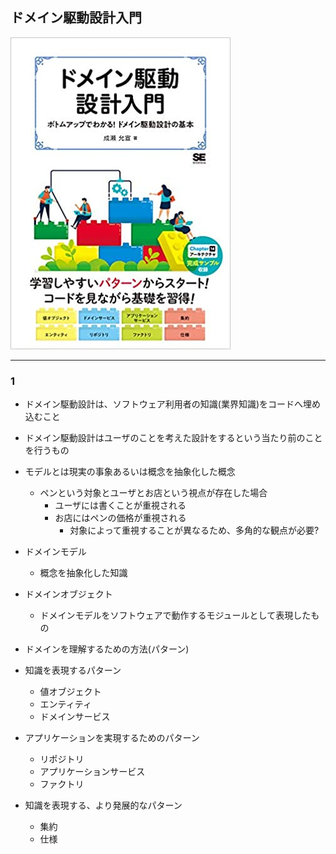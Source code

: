 ## ドメイン駆動設計入門

![ddd](../images/ddd.jpg)

---
### 1
- ドメイン駆動設計は、ソフトウェア利用者の知識(業界知識)をコードへ埋め込むこと

- ドメイン駆動設計はユーザのことを考えた設計をするという当たり前のことを行うもの

- モデルとは現実の事象あるいは概念を抽象化した概念
    - ペンという対象とユーザとお店という視点が存在した場合
        - ユーザには書くことが重視される
        - お店にはペンの価格が重視される
            - 対象によって重視することが異なるため、多角的な観点が必要?
            
 - ドメインモデル
 	- 概念を抽象化した知識
 - ドメインオブジェクト
 	- ドメインモデルをソフトウェアで動作するモジュールとして表現したもの
 	
 - ドメインを理解するための方法(パターン)
  - 知識を表現するパターン
  	- 値オブジェクト
   	- エンティティ
   	- ドメインサービス
  - アプリケーションを実現するためのパターン
  	- リポジトリ
  	- アプリケーションサービス
  	- ファクトリ
  - 知識を表現する、より発展的なパターン
    - 集約
    - 仕様　